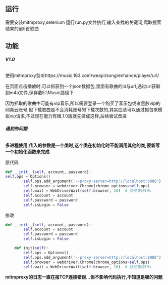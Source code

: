 ## **运行**

需要安装mitmproxy,selenium
运行run.py文件执行,输入查找的关键词,爬取搜索结果的前5首歌曲


## **功能**
###### **V1.0**
使用mitmproxy监听https://music.163.com/weapi/song/enhance/player/url/

在页面点击播放时,可以抓获到一个json数据包,里面有歌曲的id与url,通过url获取到m4a文件,保存载E:\Music路径下

因为抓取的歌曲中可能有vip音乐,所以需要登录一个购买了音乐包或者黑胶vip的网易云账号,但下载歌曲是不会消耗账号的下载次数的,其实应该可以通过抓包来模拟vip请求,不过现在能力有限,1.0版就先做成这样,后续尝试改进

###### **遇到的问题**

**多进程使用,传入的参数是一个类时,这个类在初始化时不能调用其他的类,要新写一个初始化函数来完成.**

原代码

```python
def __init__(self, account, password):
self.ops = Options()
        self.ops.add_argument('--proxy-server=http://localhost:8080')  # 设置代理,方便监听
        self.browser = webdriver.Chrome(chrome_options=self.ops)
        self.wait = WebDriverWait(self.browser, 10)  # 隐性等待10s
        self.account = account
        self.password = password
        self.isLogin = False
```

修改

```python
def __init__(self, account, password):
        self.account = account
        self.password = password
        self.isLogin = False

    def init(self):
        self.ops = Options()
        self.ops.add_argument('--proxy-server=http://localhost:8080')  # 设置代理,方便监听
        self.browser = webdriver.Chrome(chrome_options=self.ops)
        self.wait = WebDriverWait(self.browser, 10)  # 隐性等待10s
```

**mitmproxy的日志一直在报TCP连接错误...但不影响代码执行,不知道是哪的问题**